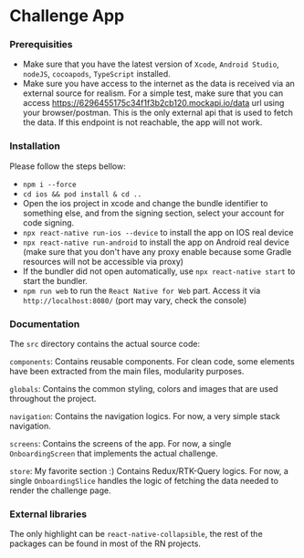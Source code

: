 # Challenge App

### Prerequisities

- Make sure that you have the latest version of `Xcode`, `Android Studio`, `nodeJS`, `cocoapods`, `TypeScript` installed.
- Make sure you have access to the internet as the data is received via an external source for realism. For a simple test, make sure that you can access https://6296455175c34f1f3b2cb120.mockapi.io/data url using your browser/postman. This is the only external api that is used to fetch the data. If this endpoint is not reachable, the app will not work.

### Installation

Please follow the steps bellow:

- `npm i --force`
- `cd ios && pod install & cd ..`
- Open the ios project in xcode and change the bundle identifier to something else, and from the signing section, select your account for code signing.
- `npx react-native run-ios --device` to install the app on IOS real device
- `npx react-native run-android` to install the app on Android real device (make sure that you don't have any proxy enable because some Gradle resources will not be accessible via proxy)
- If the bundler did not open automatically, use `npx react-native start` to start the bundler.
- `npm run web` to run the `React Native for Web` part. Access it via `http://localhost:8080/` (port may vary, check the console)

### Documentation

The `src` directory contains the actual source code:

`components`: Contains reusable components. For clean code, some elements have been extracted from the main files, modularity purposes.

`globals`: Contains the common styling, colors and images that are used throughout the project.

`navigation`: Contains the navigation logics. For now, a very simple stack navigation.

`screens`: Contains the screens of the app. For now, a single `OnboardingScreen` that implements the actual challenge.

`store`: My favorite section :) Contains Redux/RTK-Query logics. For now, a single `OnboardingSlice` handles the logic of fetching the data needed to render the challenge page.

### External libraries 

The only highlight can be `react-native-collapsible`, the rest of the packages can be found in most of the RN projects.

